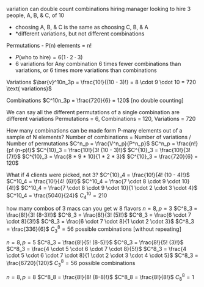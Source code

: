 variation can double count combinations
hiring manager looking to hire 3 people, A, B, & C, of 10
- choosing A, B, & C is the same as choosing C, B, & A
- *different variations, but not different combinations

Permutations - P(n) elements = n!
- $P(\text{who to hire}) = 6 (1 \cdot 2 \cdot 3)$
- 6 variations for Any combination
		6 times fewer combinations than variations, or 6 times more variations than combinations

Variations $\bar{v}^10n_3p = \frac{10!}{(10 - 3)!} = 8 \cdot 9 \cdot 10 = 720 \text{ variations}$

Combinations $C^10n_3p = \frac{720}{6} = 120$ [no double counting]

We can say all the different permutations of a single combination are different variations
Permutations = 6, Combinations = 120, Variations = 720

How many combinations can be made form P-many elements out of a sample of N elements?
Number of combinations = Number of variations / Number of permutations
$C^n_p = \frac{V^n_p}{P^n_p}$
$C^n_p = \frac{n!}{p! (n-p)!}$
	$C^{10}_3 = \frac{10!}{3! (10 - 3)!}$
	$C^{10}_3 = \frac{10!}{3! (7)!}$
	$C^{10}_3 = \frac{8 * 9 * 10}{1 * 2 * 3}$
	$C^{10}_3 = \frac{720}{6} = 120$

What if 4 clients were picked, not 3?
$C^{10}_4 = \frac{10!}{4! (10 - 4)!}$
$C^10_4 = \frac{10!}{4! (6)!}$
$C^10_4 = \frac{7 \cdot 8 \cdot 9 \cdot 10}{4!}$
$C^10_4 = \frac{7 \cdot 8 \cdot 9 \cdot 10}{1 \cdot 2 \cdot 3 \cdot 4}$
$C^10_4 = \frac{5040}{24}$
$C^10_4 = 210$

how many combos of 3 macs can you get w 8 flavors
$n = 8, p = 3$
$C^8_3 = \frac{8!}{3! (8-3)!}$
$C^8_3 = \frac{8!}{3! (5)!}$
$C^8_3 = \frac{6 \cdot 7 \cdot 8}{3!}$
$C^8_3 = \frac{6 \cdot 7 \cdot 8}{1 \cdot 2 \cdot 3}$
$C^8_3 = \frac{336}{6}$
$C^8_3 = 56$ possible combinations [without repeating]

$n = 8, p = 5$
$C^8_3 = \frac{8!}{5! (8-5)!}$
$C^8_3 = \frac{8!}{5! (3)!}$
$C^8_3 = \frac{4 \cdot 5 \cdot 6 \cdot 7 \cdot 8}{5!}$
$C^8_3 = \frac{4 \cdot 5 \cdot 6 \cdot 7 \cdot 8}{1 \cdot 2 \cdot 3 \cdot 4 \cdot 5}$
$C^8_3 = \frac{6720}{120}$
$C^8_3 = 56 \text{ possible combinations}$

$n = 8, p = 8$
$C^8_8 = \frac{8!}{8! (8-8)!}$
$C^8_8  = \frac{8!}{8!}$
$C^8_8  = 1$